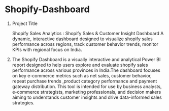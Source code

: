 # Shopify-Dashboard
1. Project Title
 
   Shopify Sales Analytics : Shopify Sales & Customer Insight Dashboard
A dynamic, interactive dashboard designed to visualize shopify sales performance across regions, track customer behavior trends, monitor KPIs with regional focus on India.

3. The Shopify Dashboard is a visually interactive and analytical Power BI report designed to help users explore and evaluate shopify sales performance across various provinces in India.The dashboard focuses on key e-commerce metrics such as net sales, customer behavior, repeat purchase trends ,product category performance and payment gateway distribution. This tool is intended for use by business analysts, e-commerce strategists, marketing professionals, and decision makers aiming to understands customer insights and drive data-informed sales strategies.

